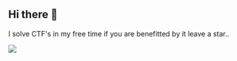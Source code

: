 ## Hi there 👋
I solve CTF's in my free time if you are benefitted by it leave a star..



![](https://komarev.com/ghpvc/?username=zoraibariuatasch&label=PROFILE+VIEWS)
